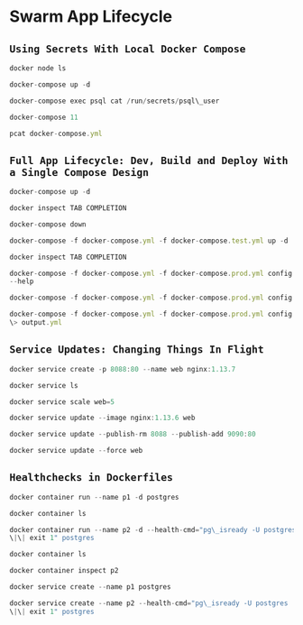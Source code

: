 Swarm App Lifecycle
===================

`Using Secrets With Local Docker Compose`
---------------------------------------

```js
docker node ls

docker-compose up -d

docker-compose exec psql cat /run/secrets/psql\_user

docker-compose 11

pcat docker-compose.yml
```

`Full App Lifecycle: Dev, Build and Deploy With a Single Compose Design`
----------------------------------------------------------------------

```js
docker-compose up -d

docker inspect TAB COMPLETION

docker-compose down

docker-compose -f docker-compose.yml -f docker-compose.test.yml up -d

docker inspect TAB COMPLETION

docker-compose -f docker-compose.yml -f docker-compose.prod.yml config
--help

docker-compose -f docker-compose.yml -f docker-compose.prod.yml config

docker-compose -f docker-compose.yml -f docker-compose.prod.yml config
\> output.yml

```

`Service Updates: Changing Things In Flight`
------------------------------------------

```js
docker service create -p 8088:80 --name web nginx:1.13.7

docker service ls

docker service scale web=5

docker service update --image nginx:1.13.6 web

docker service update --publish-rm 8088 --publish-add 9090:80

docker service update --force web
```

## `Healthchecks in Dockerfiles`

```js
docker container run --name p1 -d postgres

docker container ls

docker container run --name p2 -d --health-cmd="pg\_isready -U postgres
\|\| exit 1" postgres

docker container ls

docker container inspect p2

docker service create --name p1 postgres

docker service create --name p2 --health-cmd="pg\_isready -U postgres
\|\| exit 1" postgres
```
